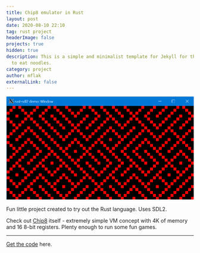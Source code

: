 ```yaml
---
title: Chip8 emulator in Rust
layout: post
date: 2020-08-10 22:10
tag: rust project
headerImage: false
projects: true
hidden: true
description: This is a simple and minimalist template for Jekyll for those who likes
  to eat noodles.
category: project
author: mflak
externalLink: false
---
```


![maze](../assets/images/maze.png)

Fun little project created to try out the Rust language. Uses SDL2.

Check out [Chip8](https://en.wikipedia.org/wiki/CHIP-8) itself - extremely simple VM concept with 4K of memory and 16 8-bit registers. Plenty enough to run some fun games.

---

[Get the code](https://github.com/elo-siema/rust-chip8) here.
